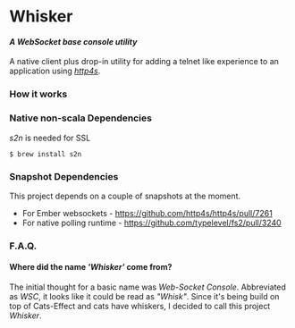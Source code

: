 # Whisker
#### _A WebSocket base console utility_

A native client plus drop-in utility for adding a telnet like experience to an application
using [_http4s_](https://github.com/http4s/http4s).

### How it works

### Native non-scala Dependencies
_s2n_ is needed for SSL
```
$ brew install s2n
```

### Snapshot Dependencies

This project depends on a couple of snapshots at the moment.
* For Ember websockets - https://github.com/http4s/http4s/pull/7261
* For native polling runtime - https://github.com/typelevel/fs2/pull/3240

### F.A.Q.
#### Where did the name _'Whisker'_ come from?
The initial thought for a basic name was _Web-Socket Console_. Abbreviated as _WSC_,
it looks like it could be read as _"Whisk"_. Since it's being build on top of Cats-Effect
and cats have whiskers, I decided to call this project _Whisker_.